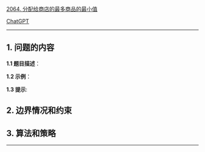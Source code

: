 [2064. 分配给商店的最多商品的最小值](https://leetcode.cn/problems/minimized-maximum-of-products-distributed-to-any-store)

[ChatGPT](https://chat.openai.com/g/g-GsMNEr76r-c-master)

---

## 1. 问题的内容
**1.1 题目描述**：

**1.2 示例**：

**1.3 提示**:

## 2. 边界情况和约束


## 3. 算法和策略

---
